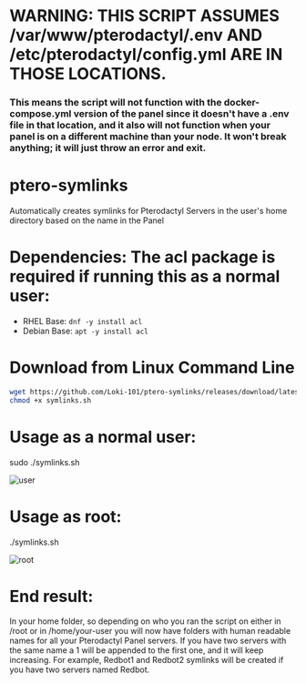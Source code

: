 # WARNING: THIS SCRIPT ASSUMES /var/www/pterodactyl/.env AND /etc/pterodactyl/config.yml ARE IN THOSE LOCATIONS.
### This means the script will not function with the docker-compose.yml version of the panel since it doesn't have a .env file in that location, and it also will not function when your panel is on a different machine than your node. It won't break anything; it will just throw an error and exit.

# ptero-symlinks
Automatically creates symlinks for Pterodactyl Servers in the user's home directory based on the name in the Panel

# Dependencies: The acl package is required if running this as a normal user:
- RHEL Base: `dnf -y install acl`
- Debian Base: `apt -y install acl`

# Download from Linux Command Line
```bash
wget https://github.com/Loki-101/ptero-symlinks/releases/download/latest/symlinks.sh
chmod +x symlinks.sh
```

# Usage as a normal user:
sudo ./symlinks.sh

![user](https://github.com/Loki-101/ptero-symlinks/assets/59907407/517f0be6-4dc8-43c4-9136-fd44271c1613)

# Usage as root:
./symlinks.sh

![root](https://github.com/Loki-101/ptero-symlinks/assets/59907407/41f18113-4a9e-40bd-be95-0419cd4d9d2f)

# End result:
In your home folder, so depending on who you ran the script on either in /root or in /home/your-user you will now have folders with human readable names for all your Pterodactyl Panel servers. If you have two servers with the same name a 1 will be appended to the first one, and it will keep increasing. For example, Redbot1 and Redbot2 symlinks will be created if you have two servers named Redbot.
